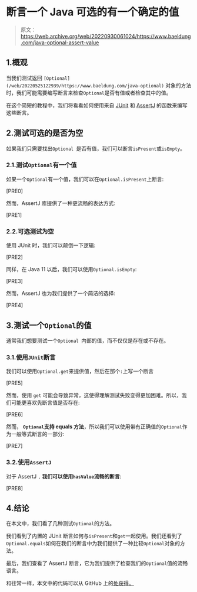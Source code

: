 # 断言一个 Java 可选的有一个确定的值

> 原文：<https://web.archive.org/web/20220930061024/https://www.baeldung.com/java-optional-assert-value>

## 1.概观

当我们测试返回 `[Optional](/web/20220525122939/https://www.baeldung.com/java-optional)` 对象的方法时，我们可能需要编写断言来检查`Optional`是否有值或者检查其中的值。

在这个简短的教程中，我们将看看如何使用来自 [JUnit](/web/20220525122939/https://www.baeldung.com/junit-assertions) 和 [AssertJ](/web/20220525122939/https://www.baeldung.com/introduction-to-assertj) 的函数来编写这些断言。

## 2.测试可选的是否为空

如果我们只需要找出`Optional `是否有值，我们可以断言`isPresent`或`isEmpty`。

### 2.1.测试`Optional`有一个值

如果一个`Optional`有一个值，我们可以在`Optional.isPresent`上断言:

[PRE0]

然而，AssertJ 库提供了一种更流畅的表达方式:

[PRE1]

### 2.2.可选测试为空

使用 JUnit 时，我们可以颠倒一下逻辑:

[PRE2]

同样，在 Java 11 以后，我们可以使用`Optional.isEmpty`:

[PRE3]

然而，AssertJ 也为我们提供了一个简洁的选择:

[PRE4]

## 3.测试一个`Optional`的值

通常我们想要测试一个`Optional `内部的值，而不仅仅是存在或不存在。

### 3.1.使用`JUnit`断言

我们可以使用`Optional.get`来提供值，然后在那个`:`上写一个断言

[PRE5]

然而，使用 `get` 可能会导致异常，这使得理解测试失败变得更加困难。所以，我们可能更喜欢先断言值是否存在:

[PRE6]

然而， **`Optional`支持 equals 方法**，所以我们可以使用带有正确值的`Optional`作为一般等式断言的一部分:

[PRE7]

### 3.2.使用`AssertJ`

对于 AssertJ `,` **我们可以使用`hasValue`流畅的断言**:

[PRE8]

## 4.结论

在本文中，我们看了几种测试`Optional`的方法。

我们看到了内置的 JUnit 断言如何与`isPresent`和`get`一起使用。我们还看到了`Optional.equals`如何在我们的断言中为我们提供了一种比较`Optional`对象的方法。

最后，我们查看了 AssertJ 断言，它为我们提供了检查我们的`Optional`值的流畅语言。

和往常一样，本文中的代码可以从 GitHub 上的[处获得。](https://web.archive.org/web/20220525122939/https://github.com/eugenp/tutorials/tree/master/testing-modules/testing-assertions)